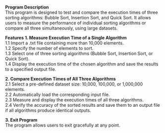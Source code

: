 **Program Description**<br>
This program is designed to test and compare the execution times of three sorting algorithms: 
Bubble Sort, Insertion Sort, and Quick Sort. It allows users to measure the performance of individual 
sorting algorithms or compare all three simultaneously, using large datasets.

**Features**
**1. Measure Execution Time of a Single Algorithm**<br>
1.1 Import a .txt file containing more than 10,000 elements.<br>
1.2 Specify the number of elements to sort.<br>
1.3 Select one of three sorting algorithms (Bubble Sort, Insertion Sort, or Quick Sort).<br>
1.4 Display the execution time of the chosen algorithm and save the results to a specified output file.<br>

**2. Compare Execution Times of All Three Algorithms**<br>
2.1 Select a pre-defined dataset size: 10,000, 100,000, or 1,000,000 elements.<br>
2.2 Automatically load the corresponding input file.<br>
2.3 Measure and display the execution times of all three algorithms.<br>
2.4 Verify the accuracy of the sorted results and save them to an output file if all algorithms produce identical outputs.<br>

**3. Exit Program**<br>
   The program allows users to exit gracefully at any point.
